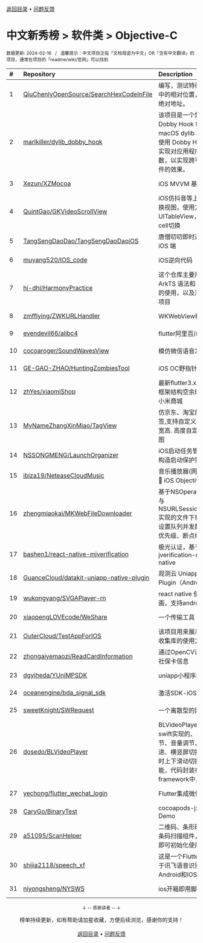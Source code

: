 <a href="https://gitee.com/GrowingGit/GitHub-Chinese-Top-Charts#github中文排行榜">返回目录</a> • <a href="/content/docs/feedback.md">问题反馈</a>

# 中文新秀榜 > 软件类 > Objective-C
<sub>数据更新: 2024-02-16&nbsp;&nbsp;&nbsp;/&nbsp;&nbsp;&nbsp;温馨提示：中文项目泛指「文档母语为中文」OR「含有中文翻译」的项目，通常在项目的「readme/wiki/官网」可以找到</sub>

|#|Repository|Description|Stars|Updated|Created|
|:-|:-|:-|:-|:-|:-|
|1|[QiuChenlyOpenSource/SearchHexCodeInFile](https://github.com/QiuChenlyOpenSource/SearchHexCodeInFile)|编写，测试特征码在文件中的相对位置，以便注入绝对地址。|47|2024-01-10|2023-10-13|
|2|[marlkiller/dylib_dobby_hook](https://github.com/marlkiller/dylib_dobby_hook)|该项目是一个集成了 Dobby Hook 框架的 macOS dylib 项目，通过使用 Dobby Hook 框架实现对应用程序的钩子函数，以实现跨平台破解软件的效果。|40|2024-02-15|2024-01-14|
|3|[Xezun/XZMocoa](https://github.com/Xezun/XZMocoa)|iOS MVVM 基础框架|34|2023-08-30|2023-08-06|
|4|[QuintGao/GKVideoScrollView](https://github.com/QuintGao/GKVideoScrollView)|iOS仿抖音等上下滑动切换视图，使用方式类似UITableView，支持不同cell切换|23|2024-01-15|2023-03-16|
|5|[TangSengDaoDao/TangSengDaoDaoiOS](https://github.com/TangSengDaoDao/TangSengDaoDaoiOS)|唐僧叨叨即时通讯(im) iOS 端|21|2023-12-21|2023-07-06|
|6|[muyang520/IOS_code](https://github.com/muyang520/IOS_code)|iOS逆向代码|13|2023-10-13|2023-05-04|
|7|[hi-dhl/HarmonyPractice](https://github.com/hi-dhl/HarmonyPractice)|这个仓库主要用于演示 ArkTS 语法和 鸿蒙组件的使用，以及鸿蒙的实战项目|10|2024-01-28|2024-01-20|
|8|[zmfflying/ZWKURLHandler](https://github.com/zmfflying/ZWKURLHandler)|WKWebView秒开demo|6|2023-09-12|2023-09-12|
|9|[evendevil66/alibc4](https://github.com/evendevil66/alibc4)|flutter阿里百川4.x插件|4|2023-12-09|2023-12-08|
|10|[cocoaroger/SoundWavesView](https://github.com/cocoaroger/SoundWavesView)|模仿微信语音发送动效|4|2023-11-27|2023-11-27|
|11|[GE-GAO-ZHAO/HuntingZombiesTool](https://github.com/GE-GAO-ZHAO/HuntingZombiesTool)|iOS OC野指针扑获工具|3|2023-12-20|2023-12-20|
|12|[zhYes/xiaomiShop](https://github.com/zhYes/xiaomiShop)|最新flutter3.x利用Getx框架结构空余时间仿写的小米商城|3|2023-12-01|2023-11-16|
|13|[MyNameZhangXinMiao/TagView](https://github.com/MyNameZhangXinMiao/TagView)|仿京东、淘宝展开/收起标签,支持自定义且自动适应宽高. 高度自定义.标签试图|3|2023-11-08|2023-11-08|
|14|[NSSONGMENG/LaunchOrganizer](https://github.com/NSSONGMENG/LaunchOrganizer)|iOS启动任务管理，方便构造启动保护策略。|3|2023-10-09|2023-08-07|
|15|[ibiza19/NeteaseCloudMusic](https://github.com/ibiza19/NeteaseCloudMusic)|音乐播放器(网易云音乐)🎹 iOS Objective-C版|3|2023-11-13|2023-07-20|
|16|[zhengmiaokai/MKWebFileDownloader](https://github.com/zhengmiaokai/MKWebFileDownloader)|基于NSOperationQueue与NSURLSessionDataTask实现的文件下载器（支持设置队列并发数量、任务优先级、断点续传）。|3|2024-01-23|2023-04-19|
|17|[bashen1/react-native-mjverification](https://github.com/bashen1/react-native-mjverification)|极光认证，基于jverification-react-native|3|2023-12-15|2023-03-13|
|18|[GuanceCloud/datakit-uniapp-native-plugin](https://github.com/GuanceCloud/datakit-uniapp-native-plugin)|观测云 Uniapp Native Plugin（Android，iOS）|3|2023-11-23|2023-02-17|
|19|[wukongyang/SVGAPlayer-rn](https://github.com/wukongyang/SVGAPlayer-rn)|react native 使用svga动画，支持android、ios|2|2023-12-13|2023-12-09|
|20|[xiaopengLOVEcode/WeShare](https://github.com/xiaopengLOVEcode/WeShare)|一个传输工具|2|2023-12-26|2023-11-07|
|21|[OuterCloud/TestAppForIOS](https://github.com/OuterCloud/TestAppForIOS)|该项目用来展示用例信息收集库的使用方法|2|2023-10-31|2023-10-30|
|22|[zhongaiyemaozi/ReadCardInformation](https://github.com/zhongaiyemaozi/ReadCardInformation)|通过OpenCV读取身份证/社保卡信息|2|2023-11-10|2023-10-20|
|23|[dgyiheda/YUniMPSDK](https://github.com/dgyiheda/YUniMPSDK)|uniapp小程序SDK|2|2023-11-28|2023-09-14|
|24|[oceanengine/bda_signal_sdk](https://github.com/oceanengine/bda_signal_sdk)|激活SDK-iOS|2|2024-01-23|2023-09-12|
|25|[sweetKnight/SWRequest](https://github.com/sweetKnight/SWRequest)|一个离散型的网络库|2|2023-09-11|2023-09-11|
|26|[dosedo/BLVideoPlayer](https://github.com/dosedo/BLVideoPlayer)|BLVideoPlayer是一款swift实现的、具有亮度调节、音量调节、拖动快进、横竖屏切换以及竖屏时上下滑动切换视频的功能，代码封装在framework中，方便调用|2|2023-09-03|2023-09-03|
|27|[yechong/flutter_wechat_login](https://github.com/yechong/flutter_wechat_login)|Flutter集成微信登录|2|2023-08-20|2023-08-19|
|28|[CaryGo/BinaryTest](https://github.com/CaryGo/BinaryTest)|cocoapods-jxedt插件Demo|2|2023-08-23|2023-05-18|
|29|[a51095/ScanHelper](https://github.com/a51095/ScanHelper)|二维码、条形码、等多种条码扫描组件，一行代码即可初始化使用。|2|2023-12-05|2023-05-06|
|30|[shijia2118/speech_xf](https://github.com/shijia2118/speech_xf)|这是一个Flutter插件，用于讯飞语音识别，支持Android和IOS.|2|2023-12-25|2023-04-30|
|31|[niyongsheng/NYSWS](https://github.com/niyongsheng/NYSWS)|ios开箱即用脚手架🍭|2|2024-01-26|2023-04-23|

<div align="center">
    <p><sub>↓ -- 感谢读者 -- ↓</sub></p>
    榜单持续更新，如有帮助请加星收藏，方便后续浏览，感谢你的支持！
</div>

<br/>

<div align="center"><a href="https://gitee.com/GrowingGit/GitHub-Chinese-Top-Charts#github中文排行榜">返回目录</a> • <a href="/content/docs/feedback.md">问题反馈</a></div>
